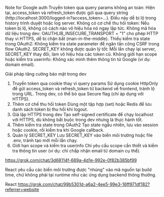 Note for Google auth
Truyền token qua query params không an toàn:
Hiện tại, access_token và refresh_token được gửi qua query string (http://localhost:3000/logged-in?access_token=...). Điều này dễ bị lộ trong history trình duyệt hoặc log server.
Không có cơ chế thu hồi token:
Nếu token bị lộ, không có cách nào vô hiệu hóa nó ngay lập tức.
Không mã hóa dữ liệu trong dev:
OAUTHLIB_INSECURE_TRANSPORT = "1" cho phép HTTP thay vì HTTPS, dễ bị chặn bắt (man-in-the-middle).
Thiếu kiểm tra state trong OAuth2:
Không kiểm tra state parameter để ngăn tấn công CSRF trong flow OAuth2.
SECRET_KEY không được quản lý tốt:
Mỗi lần chạy lại server, SECRET_KEY thay đổi, làm vô hiệu hóa các token cũ.
Không giới hạn scope hoặc kiểm tra userinfo:
Không xác minh thêm thông tin từ Google (ví dụ: domain email).


Giải pháp tăng cường bảo mật trong dev
1. Truyền token qua cookie thay vì query params
Sử dụng cookie HttpOnly để gửi access_token và refresh_token từ backend về frontend, tránh lộ trong URL.
Trong dev, có thể bỏ qua Secure flag (chỉ áp dụng với HTTPS).
2. Thêm cơ chế thu hồi token
Dùng một tập hợp (set) hoặc Redis để lưu danh sách token bị thu hồi khi logout.
3. Giả lập HTTPS trong dev
Tạo self-signed certificate để chạy localhost với HTTPS, dù không bắt buộc trong dev nhưng là thực hành tốt.
4. Thêm kiểm tra state trong OAuth2
Tạo state ngẫu nhiên, lưu vào session hoặc cookie, rồi kiểm tra khi Google callback.
5. Quản lý SECRET_KEY
Lưu SECRET_KEY vào biến môi trường hoặc file .env, tránh tạo mới mỗi lần chạy.
6. Giới hạn scope và kiểm tra userinfo
Chỉ yêu cầu scope cần thiết và kiểm tra thông tin user (ví dụ: chỉ chấp nhận email từ domain cụ thể).

https://grok.com/chat/3d68114f-689a-4d1e-992e-0f82b385bf99

React yêu cầu các biến môi trường được "nhúng" vào mã nguồn tại build time, chứ không phải tại runtime như các ứng dụng backend thông thường.

React
https://grok.com/chat/99b5301d-a6a2-4ee5-99e3-16ff971df182?referrer=website
